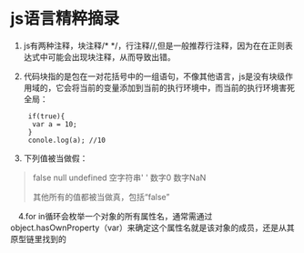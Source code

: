     
# js语言精粹摘录 #

1. js有两种注释，块注释/* */，行注释//,但是一般推荐行注释，因为在在正则表达式中可能会出现块注释，从而导致出错。
2. 代码块指的是包在一对花括号中的一组语句，不像其他语言，js是没有块级作用域的，它会将当前的变量添加到当前的执行环境中，而当前的执行环境害死全局：

        if(true){
         var a = 10;
        }
        conole.log(a); //10

3. 下列值被当做假：

> false
> null
> undefined
> 空字符串' '
> 数字0
> 数字NaN
> 
> 其他所有的值都被当做真，包括“false”

&ensp;&ensp;4.for in循环会枚举一个对象的所有属性名，通常需通过object.hasOwnProperty（var）来确定这个属性名就是该对象的成员，还是从其原型链里找到的